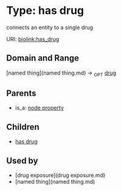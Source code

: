 
# Type: has drug


connects an entity to a single drug

URI: [biolink:has_drug](https://w3id.org/biolink/vocab/has_drug)


## Domain and Range

[named thing](named thing.md) ->  <sub>OPT</sub> [drug](drug.md)

## Parents

 *  is_a: [node property](node_property.md)

## Children

 *  [has drug](drug_exposure_has_drug.md)

## Used by

 * [drug exposure](drug exposure.md)
 * [named thing](named thing.md)
